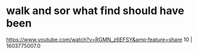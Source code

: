# walk and sor what find should have been
https://www.youtube.com/watch?v=RGMN_z6EFSY&amp;feature=share
10 | 1603775007.0

